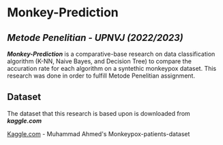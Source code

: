 # Monkey-Prediction

## _Metode Penelitian - UPNVJ (2022/2023)_

***Monkey-Prediction*** is a comparative-base research on data classification 
algorithm (K-NN, Naive Bayes, and Decision Tree) to compare the accuration
rate for each algorithm on a syntethic monkeypox dataset. This research was done
in order to fulfill Metode Penelitian assignment.

## Dataset

The dataset that this research is based upon is downloaded from ***kaggle.com***

[Kaggle.com](https://www.kaggle.com/datasets/muhammad4hmed/monkeypox-patients-dataset) - Muhammad Ahmed's Monkeypox-patients-dataset